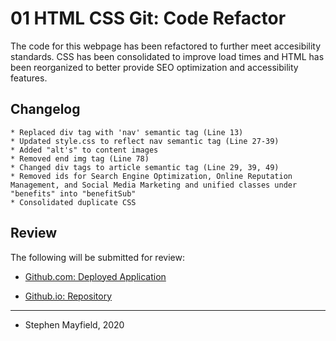 # 01 HTML CSS Git: Code Refactor

The code for this webpage has been refactored to further meet accesibility standards. CSS has been consolidated to improve load times and HTML has been reorganized to better provide SEO optimization and accessibility features.

## Changelog

```
* Replaced div tag with 'nav' semantic tag (Line 13)
* Updated style.css to reflect nav semantic tag (Line 27-39)
* Added "alt's" to content images
* Removed end img tag (Line 78)
* Changed div tags to article semantic tag (Line 29, 39, 49)
* Removed ids for Search Engine Optimization, Online Reputation Management, and Social Media Marketing and unified classes under "benefits" into "benefitSub"
* Consolidated duplicate CSS
```

## Review

The following will be submitted for review:

* [Github.com: Deployed Application](https://stmayfield.github.io/code-refactor/)

* [Github.io: Repository](https://github.com/stmayfield/code-refactor/)

- - -

- Stephen Mayfield, 2020